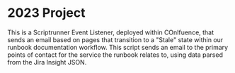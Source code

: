 # 2023 Project #

This is a Scriptrunner Event Listener, deployed within COnlfuence, that sends 
an email based on pages that transition to a "Stale" state within our runbook 
documentation workflow. This script sends an email to the primary points of 
contact for the service the runbook relates to, using data parsed from the Jira 
Insight JSON.
